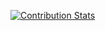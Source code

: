 
[![Contribution Stats](https://github-contribution-stats.vercel.app/api/Moonb7lorddashme)](https://github.com/LordDashMe/github-contribution-stats/)
